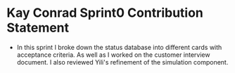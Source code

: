 # Kay Conrad Sprint0 Contribution Statement
+ In this sprint I broke down the status database into different cards with acceptance criteria. As well as I worked on the customer interview document. I also reviewed Yili's refinement of the simulation component.